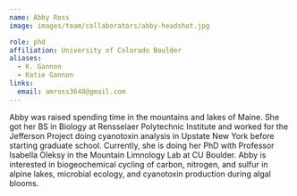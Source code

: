 ```yaml
---
name: Abby Ross
image: images/team/collaborators/abby-headshot.jpg

role: phd
affiliation: University of Colorado Boulder
aliases:
  - K. Gannon
  - Katie Gannon
links:
  email: amross3648@gmail.com
---
```


Abby was raised spending time in the mountains and lakes of Maine. She got her BS in Biology at Rensselaer Polytechnic Institute and worked for the Jefferson Project doing cyanotoxin analysis in Upstate New York before starting graduate school. Currently, she is doing her PhD with Professor Isabella Oleksy in the Mountain Limnology Lab at CU Boulder. Abby is interested in biogeochemical cycling of carbon, nitrogen, and sulfur in alpine lakes, microbial ecology, and cyanotoxin production during algal blooms.
